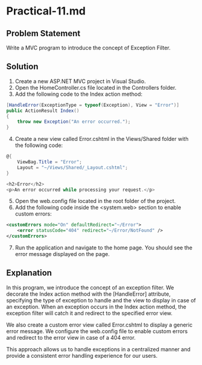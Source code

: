 # Practical-11.md

## Problem Statement
Write a MVC program to introduce the concept of Exception Filter.

## Solution

1. Create a new ASP.NET MVC project in Visual Studio.
2. Open the HomeController.cs file located in the Controllers folder.
3. Add the following code to the Index action method:

```csharp
[HandleError(ExceptionType = typeof(Exception), View = "Error")]
public ActionResult Index()
{
    throw new Exception("An error occurred.");
}
```

4. Create a new view called Error.cshtml in the Views/Shared folder with the following code:

```csharp
@{
    ViewBag.Title = "Error";
    Layout = "~/Views/Shared/_Layout.cshtml";
}

<h2>Error</h2>
<p>An error occurred while processing your request.</p>
```

5. Open the web.config file located in the root folder of the project.
6. Add the following code inside the <system.web> section to enable custom errors:

```xml
<customErrors mode="On" defaultRedirect="~/Error">
    <error statusCode="404" redirect="~/Error/NotFound" />
</customErrors>
```

7. Run the application and navigate to the home page. You should see the error message displayed on the page.

## Explanation
In this program, we introduce the concept of an exception filter. We decorate the Index action method with the [HandleError] attribute, specifying the type of exception to handle and the view to display in case of an exception. When an exception occurs in the Index action method, the exception filter will catch it and redirect to the specified error view.

We also create a custom error view called Error.cshtml to display a generic error message. We configure the web.config file to enable custom errors and redirect to the error view in case of a 404 error.

This approach allows us to handle exceptions in a centralized manner and provide a consistent error handling experience for our users.

